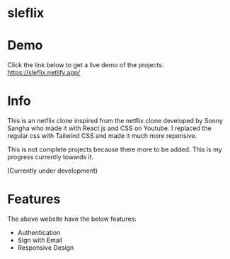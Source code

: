 # sleflix

# Demo
Click the link below to get a live demo of the projects. 
https://sleflix.netlify.app/

# Info

This is an netflix clone inspired from the netflix clone developed by Sonny Sangha who made it with React js and CSS on Youtube. I replaced the regular css with Tailwind CSS and made it much more reponsive.

This is not complete projects because there more to be added. This is my progress currently towards it.

(Currently under development)
# Features

The above website have the below features:
 - Authentication
 - Sign with Email
 - Responsive Design
